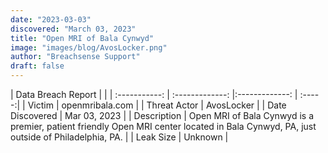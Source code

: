 ```yaml
---
date: "2023-03-03"
discovered: "March 03, 2023"
title: "Open MRI of Bala Cynwyd"
image: "images/blog/AvosLocker.png"
author: "Breachsense Support"
draft: false
---
```


| Data Breach Report           |              | 
| :-----------: | :-------------:     |:-------------:    | :-----:|
| Victim      | openmribala.com      | 
| Threat Actor      | AvosLocker      | 
| Date Discovered      | Mar 03, 2023      | 
| Description      | Open MRI of Bala Cynwyd is a premier, patient friendly Open MRI center located in Bala Cynwyd, PA, just outside of Philadelphia, PA.      | 
| Leak Size      | Unknown      | 

